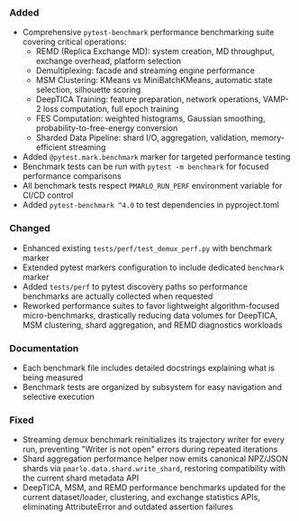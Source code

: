 ### Added
- Comprehensive `pytest-benchmark` performance benchmarking suite covering critical operations:
  - REMD (Replica Exchange MD): system creation, MD throughput, exchange overhead, platform selection
  - Demultiplexing: facade and streaming engine performance
  - MSM Clustering: KMeans vs MiniBatchKMeans, automatic state selection, silhouette scoring
  - DeepTICA Training: feature preparation, network operations, VAMP-2 loss computation, full epoch training
  - FES Computation: weighted histograms, Gaussian smoothing, probability-to-free-energy conversion
  - Sharded Data Pipeline: shard I/O, aggregation, validation, memory-efficient streaming
- Added `@pytest.mark.benchmark` marker for targeted performance testing
- Benchmark tests can be run with `pytest -m benchmark` for focused performance comparisons
- All benchmark tests respect `PMARLO_RUN_PERF` environment variable for CI/CD control
- Added `pytest-benchmark ^4.0` to test dependencies in pyproject.toml

### Changed
- Enhanced existing `tests/perf/test_demux_perf.py` with benchmark marker
- Extended pytest markers configuration to include dedicated `benchmark` marker
- Added `tests/perf` to pytest discovery paths so performance benchmarks are actually collected when requested
- Reworked performance suites to favor lightweight algorithm-focused micro-benchmarks, drastically reducing data volumes for DeepTICA, MSM clustering, shard aggregation, and REMD diagnostics workloads

### Documentation
- Each benchmark file includes detailed docstrings explaining what is being measured
- Benchmark tests are organized by subsystem for easy navigation and selective execution

### Fixed
- Streaming demux benchmark reinitializes its trajectory writer for every run, preventing \"Writer is not open\" errors during repeated iterations
- Shard aggregation performance helper now emits canonical NPZ/JSON shards via `pmarlo.data.shard.write_shard`, restoring compatibility with the current shard metadata API
- DeepTICA, MSM, and REMD performance benchmarks updated for the current dataset/loader, clustering, and exchange statistics APIs, eliminating AttributeError and outdated assertion failures

